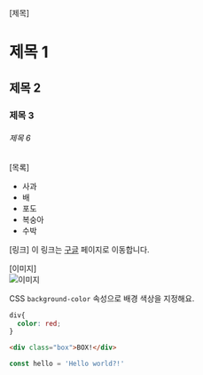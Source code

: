 [제목]

# 제목 1
## 제목 2
### 제목 3
###### 제목 6

[목록]
- 사과
- 배
- 포도
- 복숭아
- 수박

[링크]
이 링크는 [구글]("https://google.com) 페이지로 이동합니다.

[이미지] <br>
![이미지](https://picsum.photos/300)

CSS `background-color` 속성으로 배경 색상을 지정해요.

```css
div{
  color: red;
}
```

```html
<div class="box">BOX!</div>
```


```js
const hello = 'Hello world?!'
```